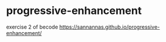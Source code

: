 # progressive-enhancement
exercise 2 of becode
https://sannannas.github.io/progressive-enhancement/
